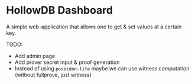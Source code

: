 # HollowDB Dashboard

A simple web-application that allows one to get & set values at a certain key.

TODO:

- Add admin page
- Add prover secret input & proof generation
- Instead of using `poseidon-lite` maybe we can use witness computation (without fullprove, just witness)
